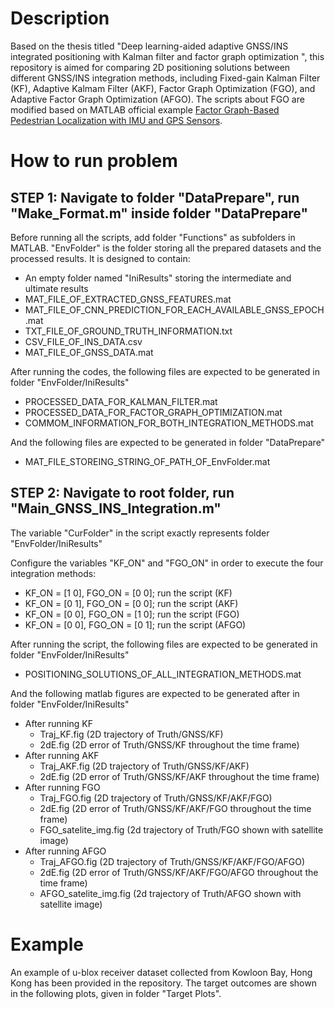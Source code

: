 # Description
Based on the thesis titled "Deep learning-aided adaptive GNSS/INS integrated positioning with
Kalman filter and factor graph optimization ", this repository is aimed for comparing 2D positioning solutions between different GNSS/INS integration methods, including Fixed-gain Kalman Filter (KF), Adaptive Kalmam Filter (AKF), Factor Graph Optimization (FGO), and Adaptive Factor Graph Optimization (AFGO). The scripts about FGO are modified based on MATLAB official example [Factor Graph-Based Pedestrian Localization with IMU and GPS Sensors](https://uk.mathworks.com/help/nav/ug/factor-graph-based-pedestrian-localization-imu-gps.html).

# How to run problem
## STEP 1: Navigate to folder "DataPrepare", run "Make_Format.m" inside folder "DataPrepare"
Before running all the scripts, add folder "Functions" as subfolders in MATLAB.
"EnvFolder" is the folder storing all the prepared datasets and the processed results. It is designed to contain:
- An empty folder named "IniResults" storing the intermediate and ultimate results
- MAT_FILE_OF_EXTRACTED_GNSS_FEATURES.mat
- MAT_FILE_OF_CNN_PREDICTION_FOR_EACH_AVAILABLE_GNSS_EPOCH.mat
- TXT_FILE_OF_GROUND_TRUTH_INFORMATION.txt
- CSV_FILE_OF_INS_DATA.csv
- MAT_FILE_OF_GNSS_DATA.mat

After running the codes, the following files are expected to be generated in folder "EnvFolder/IniResults" 
- PROCESSED_DATA_FOR_KALMAN_FILTER.mat
- PROCESSED_DATA_FOR_FACTOR_GRAPH_OPTIMIZATION.mat
- COMMOM_INFORMATION_FOR_BOTH_INTEGRATION_METHODS.mat

And the following files are expected to be generated in folder "DataPrepare" 
- MAT_FILE_STOREING_STRING_OF_PATH_OF_EnvFolder.mat

## STEP 2: Navigate to root folder, run "Main_GNSS_INS_Integration.m"
The variable "CurFolder" in the script exactly represents folder "EnvFolder/IniResults"

Configure the variables "KF_ON" and "FGO_ON" in order to execute the four integration methods:
- KF_ON = [1 0], FGO_ON = [0 0]; run the script (KF)
- KF_ON = [0 1], FGO_ON = [0 0]; run the script (AKF)
- KF_ON = [0 0], FGO_ON = [1 0]; run the script (FGO)
- KF_ON = [0 0], FGO_ON = [0 1]; run the script (AFGO)

After running the script, the following files are expected to be generated in folder "EnvFolder/IniResults" 
- POSITIONING_SOLUTIONS_OF_ALL_INTEGRATION_METHODS.mat

And the following matlab figures are expected to be generated after in folder "EnvFolder/IniResults"
- After running KF
  - Traj_KF.fig (2D trajectory of Truth/GNSS/KF)
  - 2dE.fig (2D error of Truth/GNSS/KF throughout the time frame)
- After running AKF
  - Traj_AKF.fig (2D trajectory of Truth/GNSS/KF/AKF)
  - 2dE.fig (2D error of Truth/GNSS/KF/AKF throughout the time frame)
- After running FGO
  - Traj_FGO.fig (2D trajectory of Truth/GNSS/KF/AKF/FGO)
  - 2dE.fig (2D error of Truth/GNSS/KF/AKF/FGO throughout the time frame)
  - FGO_satelite_img.fig (2d trajectory of Truth/FGO shown with satellite image)
- After running AFGO
  - Traj_AFGO.fig (2D trajectory of Truth/GNSS/KF/AKF/FGO/AFGO)
  - 2dE.fig (2D error of Truth/GNSS/KF/AKF/FGO/AFGO throughout the time frame)
  - AFGO_satelite_img.fig (2d trajectory of Truth/AFGO shown with satellite image)

# Example
An example of u-blox receiver dataset collected from Kowloon Bay, Hong Kong has been provided in the repository. The target outcomes are shown in the following plots, given in folder "Target Plots".

